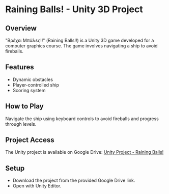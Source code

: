 # Raining Balls! - Unity 3D Project 

## Overview
"Βρέχει Μπάλες!!" (Raining Balls!!) is a Unity 3D game developed for a computer graphics course. The game involves navigating a ship to avoid fireballs.

## Features
- Dynamic obstacles
- Player-controlled ship
- Scoring system

## How to Play
Navigate the ship using keyboard controls to avoid fireballs and progress through levels.

## Project Access
The Unity project is available on Google Drive: [Unity Project - Raining Balls!](https://drive.google.com/drive/folders/1UvsQHHhNq75HbiUh3tA_yI2CGv5RIrJa?usp=sharing)

## Setup
- Download the project from the provided Google Drive link.
- Open with Unity Editor.
